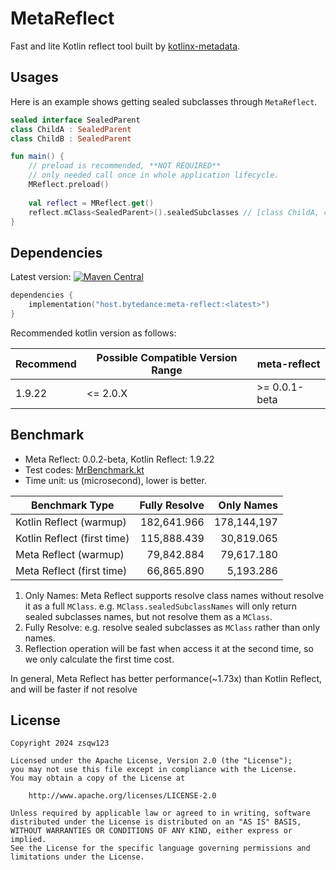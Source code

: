 # MetaReflect

Fast and lite Kotlin reflect tool built by
[kotlinx-metadata](https://github.com/JetBrains/kotlin/blob/master/libraries/kotlinx-metadata/jvm/ReadMe.md).

## Usages

Here is an example shows getting sealed subclasses through `MetaReflect`.

```kotlin
sealed interface SealedParent
class ChildA : SealedParent
class ChildB : SealedParent

fun main() {
    // preload is recommended, **NOT REQUIRED**
    // only needed call once in whole application lifecycle.
    MReflect.preload()
    
    val reflect = MReflect.get()
    reflect.mClass<SealedParent>().sealedSubclasses // [class ChildA, class ChildB]
}
```

## Dependencies

Latest version:
[![Maven Central](https://img.shields.io/maven-central/v/host.bytedance/meta-reflect)](https://central.sonatype.com/artifact/host.bytedance/meta-reflect)

```kotlin
dependencies {
    implementation("host.bytedance:meta-reflect:<latest>")
}
```

Recommended kotlin version as follows:

| Recommend | Possible Compatible Version Range | meta-reflect   |
|-----------|-----------------------------------|----------------|
| 1.9.22    | <= 2.0.X                          | \>= 0.0.1-beta |

## Benchmark

- Meta Reflect: 0.0.2-beta, Kotlin Reflect: 1.9.22
- Test codes: [MrBenchmark.kt](demo/src/main/kotlin/zsu/meta/reflect/benchmark/MrBenchmark.kt)
- Time unit: us (microsecond), lower is better.

| Benchmark Type              | Fully Resolve |  Only Names |
|-----------------------------|--------------:|------------:|
| Kotlin Reflect (warmup)     |   182,641.966 | 178,144,197 |
| Kotlin Reflect (first time) |   115,888.439 |  30,819.065 |
| Meta Reflect (warmup)       |    79,842.884 |  79,617.180 |
| Meta Reflect (first time)   |    66,865.890 |   5,193.286 |

1. Only Names: Meta Reflect supports resolve class names without resolve it as a full `MClass`.
   e.g. `MClass.sealedSubclassNames` will only return sealed subclasses names, but not resolve them as a `MClass`.
2. Fully Resolve: e.g. resolve sealed subclasses as `MClass` rather than only names.
3. Reflection operation will be fast when access it at the second time, so we only calculate the first time cost. 

In general, Meta Reflect has better performance(~1.73x) than Kotlin Reflect, and will be faster if not resolve 

## License

```
Copyright 2024 zsqw123

Licensed under the Apache License, Version 2.0 (the "License");
you may not use this file except in compliance with the License.
You may obtain a copy of the License at

    http://www.apache.org/licenses/LICENSE-2.0

Unless required by applicable law or agreed to in writing, software
distributed under the License is distributed on an "AS IS" BASIS,
WITHOUT WARRANTIES OR CONDITIONS OF ANY KIND, either express or implied.
See the License for the specific language governing permissions and
limitations under the License.
```
